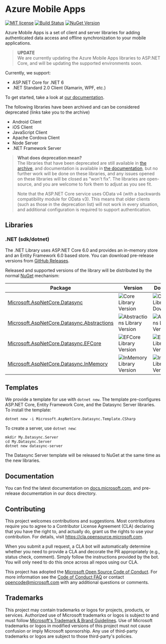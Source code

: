 # Azure Mobile Apps

[![MIT license](https://img.shields.io/badge/License-MIT-blue.svg)](https://github.com/azure/azure-mobile-apps/tree/main/LICENSE.txt)
[![Build Status](https://dev.azure.com/devdiv/DevDiv/_apis/build/status/Xamarin/Components/Azure.azure-mobile-apps?repoName=Azure%2Fazure-mobile-apps&branchName=main)](https://dev.azure.com/devdiv/DevDiv/_build/latest?definitionId=14830&repoName=Azure%2Fazure-mobile-apps&branchName=main) [![NuGet Version][v1]](https://www.nuget.org/packages?q=Microsoft.AspNetCore.Datasync)

Azure Mobile Apps is a set of client and server libraries for adding authenticated data access and offline synchronization to your mobile applications.

> **UPDATE**<br/>
> We are currently updating the Azure Mobile Apps libraries to ASP.NET Core, and will be updating the supported environments soon.

Currently, we support:

* ASP.NET Core for .NET 6
* .NET Standard 2.0 Client (Xamarin, WPF, etc.)

To get started, take a look at [our documentation](https://azure.github.io/azure-mobile-apps).

The following libraries have been archived and can be considered deprecated (links take you to the archive)

* Android Client
* iOS Client
* JavaScript Client
* Apache Cordova Client
* Node Server
* .NET Framework Server

> **What does deprecation mean?**<br/>
> The libraries that have been deprecated are still available in [the archive](https://github.com/azure/azure-mobile-apps/tree/archive), and documentation is available in [the documentation](https://azure.github.io/azure-mobile-apps/), but no further work will be done on these libraries, and any issues opened on these libraries will be closed as "won't fix".  The libraries are open-source, and you are welcome to fork them to adjust as you see fit.
>
> Note that the ASP.NET Core service uses OData v4 (with a backwards compatibility module for OData v3).  This means that older clients (such as those in the deprecation list) will not work in every situation, and additional configuration is required to support authentication.

## Libraries

### .NET (sdk/dotnet)

The .NET Library uses ASP.NET Core 6.0 and provides an in-memory store and an Entity Framework 6.0 based store.  You can download pre-release versions from [GitHub Releases](https://github.com/Azure/azure-mobile-apps/releases).

Released and supported versions of the library will be distributed by the normal [NuGet](https://www.nuget.org/) mechanism:

| Package | Version | Downloads |
|---------|---------|-----------|
| [Microsoft.AspNetCore.Datasync] | ![Core Library Version][v1] | ![Core Library Downloads][d1] |
| [Microsoft.AspNetCore.Datasync.Abstractions] | ![Abstractions Library Version][v2] | ![Abstractions Library Version][d2] |
| [Microsoft.AspNetCore.Datasync.EFCore] | ![EFCore Library Version][v3] | ![EFCore Library Version][d3] |
| [Microsoft.AspNetCore.Datasync.InMemory] | ![InMemory Library Version][v4] | ![InMemory Library Version][d4] |

## Templates

We provide a template for use with `dotnet new`.  The template pre-configures ASP.NET Core, Entity Framework Core, and the Datasync Server libraries.  To install the template:

```dotnetcli
dotnet new -i Microsoft.AspNetCore.Datasync.Template.CSharp
```

To create a server, use `dotnet new`:

```dotnetcli
mkdir My.Datasync.Server
cd My.Datasync.Server
dotnet new datasync-server
```

The Datasync Server template will be released to NuGet at the same time as the new libraries.

## Documentation

You can find the latest documentation on [docs.microsoft.com](https://docs.microsoft.com/azure/developer/mobile-apps/azure-mobile-apps/overview), and pre-release documentation in our docs directory.

## Contributing

This project welcomes contributions and suggestions.  Most contributions require you to agree to a Contributor License Agreement (CLA) declaring that you have the right to, and actually do, grant us the rights to use your contribution. For details, visit https://cla.opensource.microsoft.com.

When you submit a pull request, a CLA bot will automatically determine whether you need to provide a CLA and decorate the PR appropriately (e.g., status check, comment). Simply follow the instructions provided by the bot. You will only need to do this once across all repos using our CLA.

This project has adopted the [Microsoft Open Source Code of Conduct](https://opensource.microsoft.com/codeofconduct/). For more information see the [Code of Conduct FAQ](https://opensource.microsoft.com/codeofconduct/faq/) or contact [opencode@microsoft.com](mailto:opencode@microsoft.com) with any additional questions or comments.

## Trademarks

This project may contain trademarks or logos for projects, products, or services. Authorized use of Microsoft trademarks or logos is subject to and must follow [Microsoft's Trademark & Brand Guidelines](https://www.microsoft.com/legal/intellectualproperty/trademarks/usage/general). Use of Microsoft trademarks or logos in modified versions of this project must not cause confusion or imply Microsoft sponsorship. Any use of third-party trademarks or logos are subject to those third-party's policies.

<!-- Links -->
[Microsoft.AspNetCore.Datasync]: https://www.nuget.org/packages/Microsoft.AspNetCore.Datasync
[Microsoft.AspNetCore.Datasync.Abstractions]: https://www.nuget.org/packages/Microsoft.AspNetCore.Datasync.Abstractions
[Microsoft.AspNetCore.Datasync.EFCore]: https://www.nuget.org/packages/Microsoft.AspNetCore.Datasync.EFCore
[Microsoft.AspNetCore.Datasync.InMemory]: https://www.nuget.org/packages/Microsoft.AspNetCore.Datasync.InMemory

<!-- Images -->
[v1]: https://badgen.net/nuget/v/Microsoft.AspNetCore.Datasync
[v2]: https://badgen.net/nuget/v/Microsoft.AspNetCore.Datasync.Abstractions
[v3]: https://badgen.net/nuget/v/Microsoft.AspNetCore.Datasync.EFCore
[v4]: https://badgen.net/nuget/v/Microsoft.AspNetCore.Datasync.InMemory

[d1]: https://badgen.net/nuget/dt/Microsoft.AspNetCore.Datasync
[d2]: https://badgen.net/nuget/dt/Microsoft.AspNetCore.Datasync.Abstractions
[d3]: https://badgen.net/nuget/dt/Microsoft.AspNetCore.Datasync.EFCore
[d4]: https://badgen.net/nuget/dt/Microsoft.AspNetCore.Datasync.InMemory
